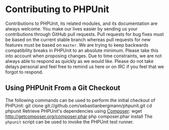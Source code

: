 # Contributing to PHPUnit
Contributions to PHPUnit, its related modules, and its documentation are always welcome. You make our lives easier by sending us your contributions through GitHub pull requests.
Pull requests for bug fixes must be based on the current stable branch whereas pull requests for new features must be based on `master`.
We are trying to keep backwards compatibility breaks in PHPUnit to an absolute minimum. Please take this into account when proposing changes.
Due to time constraints, we are not always able to respond as quickly as we would like. Please do not take delays personal and feel free to remind us here or on IRC if you feel that we forgot to respond.
## Using PHPUnit From a Git Checkout
The following commands can be used to perform the initial checkout of PHPUnit:
    git clone git://github.com/sebastianbergmann/phpunit.git
    cd phpunit
Retrieve PHPUnit's dependencies using [Composer](http://getcomposer.org/):
    wget http://getcomposer.org/composer.phar
    php composer.phar install
The `phpunit` script can be used to invoke the PHPUnit test runner.
